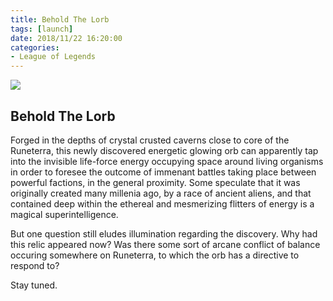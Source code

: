 ```yaml
---
title: Behold The Lorb
tags: [launch]
date: 2018/11/22 16:20:00
categories:
- League of Legends
---
```


<title>Behold the Lorb</title>

![](/imgs/lorb.jpg)
## Behold The Lorb

Forged in the depths of crystal crusted caverns close to core of the Runeterra, this newly discovered energetic glowing orb can apparently tap into the invisible life-force energy occupying space around living organisms in order to foresee the outcome of immenant battles taking place between powerful factions, in the general proximity. Some speculate that it was originally created many millenia ago, by a race of ancient aliens, and that contained deep within the ethereal and mesmerizing flitters of energy is a magical superintelligence.

But one question still eludes illumination regarding the discovery. Why had this relic appeared now? Was there some sort of arcane conflict of balance occuring somewhere on Runeterra, to which the orb has a directive to respond to?

Stay tuned.
